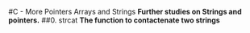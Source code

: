 #C - More Pointers Arrays and Strings
**Further studies on Strings and pointers.**
##0. strcat
**The function to contactenate two strings**
